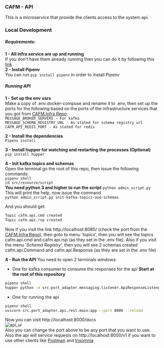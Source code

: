 ### CAFM - API

This is a microservice that provide the clients access to the system api.

### Local Development  
##### Requirements:  
**1 - All infra service are up and running**  
If you don't have them already running then you can do it by following this [link](https://github.com/DigitalMOB2/cafm.infra)  
**2 - Install Pipenv**  
You can run `pip install pipenv` in order to install Pipenv

##### Running API 
**1 - Set up the env vars**  
Make a copy of .env.docker-compose and rename it to .env, then set up the ports for the following
based on the ports of the infrastructure services that you got from [CAFM.Infra Repo](https://github.com/DigitalMOB2/cafm.infra):  
`MESSAGE_BROKER_SERVERS - For kafka`  
`MESSAGE_SCHEMA_REGISTRY_URL - As stated for schema registry url`  
`CAFM_API_REDIS_PORT - As stated for redis`

**2 - Install the dependencies**  
`Pipenv install`   

**3 - Install hupper for watching and restarting the processes (Optional)**  
`pip install hupper`

**4 - Init kafka topics and schemas**  
Open the terminal go the root of this repo, then issue the following commands:  
`pipenv shell`  
`cd src/resource/script`  
**You need python 3 and higher to run the script**
`python admin_script.py`  This will print the help, now issue the command  
`python admin_script.py init-kafka-topics-and-schemas`

And you should get:  
```sh
Topic cafm.api.cmd created
Topic cafm.api.rsp created
```
Now if you visit the link http://localhost:8080/ (check the port from the [CAFM.Infra Repo](https://github.com/DigitalMOB2/cafm.infra)), 
then goto to menu '*topics*', then you will see the topics cafm.api.cmd and cafm.api.rsp (as they set in the .env file). Also
if you visit the menu '*Schema Registry*', then you will see 2 schemas created cafm.api.Command and
cafm.api.Response (as they are set in the .env file)

**4 - Run the API**
You need to open 2 terminals windows:
* One for kafka consumer to consume the responses for the api **Start at the root of this repository**
```sh
pipenv shell
hupper python -m src.port_adapter.messaging.listener.ApiResponseListener
```
* One for running the api  
```sh
pipenv shell
uvicorn src.port_adapter.api.rest.main:app --port 8000 --reload
```
Now you can visit http://localhost:8000/docs  
![api_ui](https://github.com/DigitalMOB2/cafm.api/raw/master/src/resource/img/api_ui.png)   
Also you can change the port above to be any port that you want to use.  
Also the api will service requests on http://localhost:8000/v1 if you want to use 
other clients like [Postman](https://www.postman.com/) and [Insomnia](https://insomnia.rest/)
